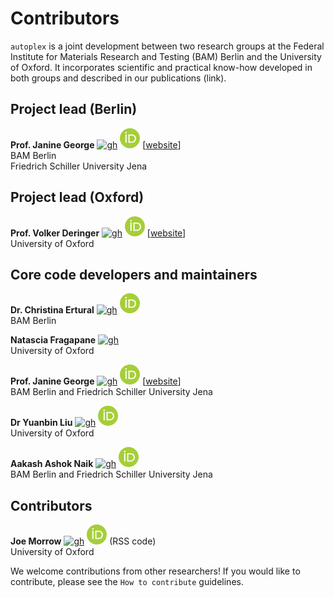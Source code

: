 # Contributors

`autoplex` is a joint development between two research groups at the Federal Institute for Materials Research and Testing (BAM) Berlin and the University of Oxford. It incorporates scientific and practical know-how developed in both groups and described in our publications (link).

[gh]: https://cdnjs.cloudflare.com/ajax/libs/octicons/8.5.0/svg/mark-github.svg
[orc]: ../_static/orcid.svg

## Project lead (Berlin)

**Prof. Janine George** [![gh]][JaGeo] [![orc]][0000-0001-8907-0336] [[website](https://jageo.github.io/)]\
BAM Berlin \
Friedrich Schiller University Jena

[JaGeo]: https://github.com/JaGeo
[0000-0001-8907-0336]: https://orcid.org/0000-0001-8907-0336

## Project lead (Oxford)

**Prof. Volker Deringer** [![gh]][vlderinger] [![orc]][0000-0001-6873-0278] [[website](http://deringer.chem.ox.ac.uk)]\
University of Oxford

[vlderinger]: https://github.com/vlderinger
[0000-0001-6873-0278]: https://orcid.org/0000-0001-6873-0278

## Core code developers and maintainers

**Dr. Christina Ertural** [![gh]][QuantumChemist] [![orc]][0000-0002-7696-5824] \
BAM Berlin

[QuantumChemist]: https://github.com/QuantumChemist
[0000-0002-7696-5824]: https://orcid.org/0000-0002-7696-5824

**Natascia Fragapane** [![gh]][nfragapane]\
University of Oxford

[nfragapane]: https://github.com/nfragapane

**Prof. Janine George** [![gh]][JaGeo] [![orc]][0000-0001-8907-0336] [[website](https://jageo.github.io/)]\
BAM Berlin and Friedrich Schiller University Jena

**Dr Yuanbin Liu** [![gh]][YuanbinLiu] [![orc]][0000-0002-5948-7031] \
University of Oxford

[YuanbinLiu]: https://github.com/YuanbinLiu
[0000-0002-5948-7031]: https://orcid.org/0000-0002-5948-7031

**Aakash Ashok Naik** [![gh]][naik-aakash] [![orc]][0000-0002-6071-6786] \
BAM Berlin and Friedrich Schiller University Jena

[naik-aakash]: https://github.com/naik-aakash
[0000-0002-6071-6786]: https://orcid.org/0000-0002-6071-6786

## Contributors

**Joe Morrow** [![gh]][MorrowChem] [![orc]][0000-0002-3441-8646] (RSS code)\
University of Oxford

[MorrowChem]: https://github.com/morrowchem
[0000-0002-3441-8646]: https://orcid.org/0000-0002-3441-8646


We welcome contributions from other researchers! If you would like to contribute, please see the `How to contribute` guidelines.


